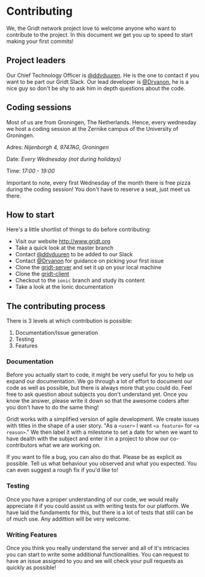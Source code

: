 # Contributing

We, the Gridt network project love to welcome anyone who want to contribute to the project.
In this document we get you up to speed to start making your first commits!

## Project leaders
Our Chief Technology Officer is [@ddvduuren](https://github.com/ddvduuren). He is the one to contact if you want to be part our Gridt Slack. 
Our lead developer is [@Drvanon](https://github.com/Drvanon), he is a nice guy so don't be shy to ask him in depth questions about the code.

## Coding sessions
Most of us are from Groningen, The Netherlands. Hence, every wednesday we host a coding session at the Zernike campus of the University of Groningen.

Adres: *Nijenborgh 4, 9747AG, Groningen*

Date: *Every Wednesday (not during holidays)*

Time: *17:00 - 19:00*

Important to note, every first Wednesday of the month there is free pizza during the coding session! You don't have to reserve a seat, just meet us there.

## How to start
Here's a little shortlist of things to do before contributing:
- Visit our website http://www.gridt.org
- Take a quick look at the master branch
- Contact [@ddvduuren](https://github.com/ddvduuren) to be added to our Slack
- Contact [@Drvanon](https://github.com/Drvanon) for guidance on picking your first issue
- Clone the [gridt-server](https://github.com/GridtNetwork/gridt-server) and set it up on your local machine
- Clone the [gridt-client](https://github.com/GridtNetwork/gridt-client)
- Checkout to the `ionic` branch and study its content
- Take a look at the Ionic documentation

## The contributing process
There is 3 levels at which contribution is possible:

1. Documentation/Issue generation
2. Testing
3. Features

### Documentation
Before you actually start to code, it might be very useful for you to help us expand our documentation. We go through a lot of effort to document our code as well as possible, but there is always more that you could do. Feel free to ask question about subjects you don't understand yet. Once you know the answer, please write it down so that the awesome coders after you don't have to do the same thing!

Gridt works with a simplified version of agile development. We create issues with titles in the shape of a user story. "As a `<user>` I want `<a feature>` for `<a reason>`." We then label it with a milestone to set a date for when we want to have dealth with the subject and enter it in a project to show our co-contributors what we are working on. 
  
If you want to file a bug, you can also do that. Please be as explicit as possible. Tell us what behaviour you observed and what you expected. You can even suggest a rough fix if you'd like to!

### Testing
Once you have a proper understanding of our code, we would really appreciate it if you could assist us with writing tests for our platform. We have laid the fundaments for this, but there is a lot of tests that still can be of much use. Any addittion will be very welcome.

### Writing Features
Once you think you really understand the server and all of it's intricacies you can start to write some additional functionalities. You can request to have an issue assigned to you and we will check your pull requests as quickly as possible!

